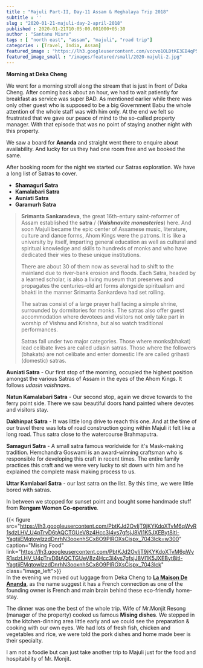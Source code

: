 ```yaml
---
title : "Majuli Part-II, Day-11 Assam & Meghalaya Trip 2018"
subtitle : ''
slug : "2020-01-21-majuli-day-2-april-2018"
published : 2020-01-21T10:05:00.001000+05:30
author : "Santanu Misra"
tags : [ "north east", "assam", "majuli", "road trip"]
categories : [Travel, India, Assam]
featured_image : "https://lh3.googleusercontent.com/vccvo1OLDtKE3EB4qP51H8ptNW4HFCqagAC7SHXkhftYEbzHfi8GoeJd4330R-i_fV7w0evMq4AKYRjDxhuBt08dBeg-F2LHtYckv7CY-A4lU777FQs_C26jphW3CTc8FyRdCwtN0xc"
featured_image_small : "/images/featured/small/2020-majuli-2.jpg"
---
```

**Morning at Deka Cheng**  

We went for a morning stroll along the stream that is just in front of Deka Cheng. After coming back about an hour, we had to wait patiently for breakfast as service was super BAD. As mentioned earlier while there was only other guest who is supposed to be a big Government Babu the whole attention of the whole staff was with him only. At the end we felt so frustrated that we gave our peace of mind to the so-called property manager. With that episode that was no point of staying another night with this property.

We saw a board for **Ananda** and straight went there to enquire about availability. And lucky for us they had one room free and we booked the same.

After booking room for the night we started our Satras exploration. We have a long list of Satras to cover.   

* **Shamaguri Satra**
* **Kamalabari Satra**  
* **Auniati Satra**
* **Garamurh Satra**

 >**Srimanta Sankaradeva**, the great 16th-entury saint-reformer of Assam established the **satra** / (***Vaishnavite monasteries***) here. And soon Majuli  became the epic center of Assamese music, literature, culture and dance forms, Ahom Kings were the patrons.  It is like a university by itself, imparting general education as well as cultural and spiritual knowledge and skills to hundreds of monks and who have dedicated their vies to these unique institutions.  
>
>There are about 30 of them now as several had to shift to the mainland due to river-bank erosion and floods.  Each Satra, headed by a learned scholar, is also a living museum that preserves and propagates the centuries-old art forms alongside spiritualism and bhakti in the manner Srimanta Sankardeva had set rolling.
>
>The satras consist of a large prayer hall facing a simple shrine, surrounded by dormitories for monks. The satras also offer guest accommodation where devotees and visitors not only take part in worship of Vishnu and Krishna, but also watch traditional performances.
>
>Satras fall under two major categories. Those where monks(bhakat) lead celibate lives are called udasin satras. Those where the followers (bhakats) are not celibate and enter domestic life are called grihasti (domestic) satras.
>
**Auniati Satra** - Our first stop of the morning, occupied the highest position amongst the various Satras of Assam in the eyes of the Ahom Kings. It follows *udasin vaishnavs*.

**Natun Kamalabari Satra** - Our second stop, again we drove towards to the ferry point side. There we saw beautiful doors hand painted where devotes and visitors stay.

**Dakhinpat Satra** - It was little long drive to reach this one. And at the time of our travel there was lots of road construction going within Majuli it felt like a long road. Thus satra close to the watercourse Brahmaputra. 

**Samaguri Satra** - A small satra famous worldwide for it's Mask-making tradition. Hemchandra Goswami is an award-winning craftsman who is responsible for developing this craft in recent times. The entire family practices this craft and we were very lucky to sit down with him and he explained the complete mask making process to us.

**Uttar Kamlabari Satra** - our last satra on the list. By this time, we were little bored with satras. 

In between we stopped for sunset point and bought some handmade stuff from **Rengam Women Co-operative**.

{{< figure src="https://lh3.googleusercontent.com/PbtKJd2OvIjT9jKYKdoXTvM6qWvR1sdzLHV_U4pTrvD6tAQCTGUeV8z4Hcc3l4ys7gfsjJ8VI1K5JXEByt8itl-YagtjiEMqtowIzzdDnrhN3ooxnhSCx8O9PIROXsCispx_7043lck=w300" caption="Mising Food" link="https://lh3.googleusercontent.com/PbtKJd2OvIjT9jKYKdoXTvM6qWvR1sdzLHV_U4pTrvD6tAQCTGUeV8z4Hcc3l4ys7gfsjJ8VI1K5JXEByt8itl-YagtjiEMqtowIzzdDnrhN3ooxnhSCx8O9PIROXsCispx_7043lck" class="image_left">}}  
In the evening we moved out luggage from Deka Cheng to [**La Maison De Ananda**](https://www.tripadvisor.in/Hotel_Review-g1207703-d2444807-Reviews-La_Maison_de_Ananda-Majuli_Jorhat_District_Assam.html), as the name suggest it has a French connection as one of the founding owner is French and main brain behind these eco-friendly home-stay.  

The dinner was one the best of the whole trip. Wife of Mr.Monjit Resong (manager of the property) cooked us famous **Mising dishes**. We stepped in to the kitchen-dinning area little early and we could see the preparation & cooking with our own eyes. We had lots of fresh fish, chicken and vegetables and rice, we were told the pork dishes and home made beer is their specialty.  

I am not a foodie but can just take another trip to Majuli just for the food and hospitability of Mr. Monjit. 

 

